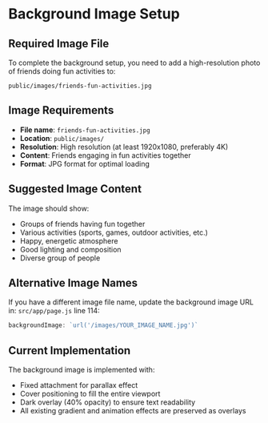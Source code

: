 # Background Image Setup

## Required Image File

To complete the background setup, you need to add a high-resolution photo of friends doing fun activities to:

```
public/images/friends-fun-activities.jpg
```

## Image Requirements

- **File name**: `friends-fun-activities.jpg`
- **Location**: `public/images/`
- **Resolution**: High resolution (at least 1920x1080, preferably 4K)
- **Content**: Friends engaging in fun activities together
- **Format**: JPG format for optimal loading

## Suggested Image Content

The image should show:
- Groups of friends having fun together
- Various activities (sports, games, outdoor activities, etc.)
- Happy, energetic atmosphere
- Good lighting and composition
- Diverse group of people

## Alternative Image Names

If you have a different image file name, update the background image URL in:
`src/app/page.js` line 114:
```javascript
backgroundImage: `url('/images/YOUR_IMAGE_NAME.jpg')`
```

## Current Implementation

The background image is implemented with:
- Fixed attachment for parallax effect
- Cover positioning to fill the entire viewport
- Dark overlay (40% opacity) to ensure text readability
- All existing gradient and animation effects are preserved as overlays


